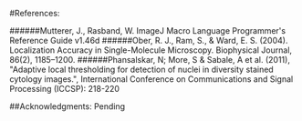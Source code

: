 #References:

######Mutterer, J., Rasband, W. ImageJ Macro Language Programmer's Reference Guide v1.46d
######Ober, R. J., Ram, S., & Ward, E. S. (2004). Localization Accuracy in Single-Molecule Microscopy. Biophysical Journal, 86(2), 1185–1200.
######Phansalskar, N; More, S & Sabale, A et al. (2011), "Adaptive local thresholding for detection of nuclei in diversity stained cytology images.", International Conference on Communications and Signal Processing (ICCSP): 218-220

##Acknowledgments:
Pending